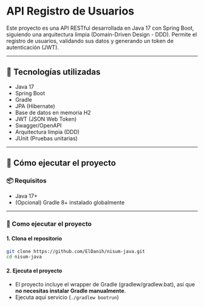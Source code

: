 # API Registro de Usuarios

Este proyecto es una API RESTful desarrollada en Java 17 con Spring Boot, siguiendo una arquitectura limpia (Domain-Driven Design - DDD). Permite el registro de usuarios, validando sus datos y generando un token de autenticación (JWT).

---

## 🧰 Tecnologías utilizadas

- Java 17
- Spring Boot
- Gradle
- JPA (Hibernate)
- Base de datos en memoria H2
- JWT (JSON Web Token)
- Swagger/OpenAPI
- Arquitectura limpia (DDD)
- JUnit (Pruebas unitarias)

---

## 🚀 Cómo ejecutar el proyecto

### 📦 Requisitos

- Java 17+
- (Opcional) Gradle 8+ instalado globalmente

---

### 🧪 Como ejecutar el proyecto


#### 1. Clona el repositorio

```bash
git clone https://github.com/ElDanih/nisum-java.git
cd nisum-java
```
#### 2. Ejecuta el proyecto

- El proyecto incluye el wrapper de Gradle (gradlew/gradlew.bat), así que **no necesitas instalar Gradle manualmente**.
- Ejecuta aqui servicio (`./gradlew bootrun`)
